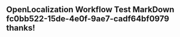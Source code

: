 <properties
ms.topic="hero-topic"
ms.test1="hero-topic"
ms.test2="test"/>


## OpenLocalization Workflow Test MarkDown fc0bb522-15de-4e0f-9ae7-cadf64bf0979 thanks!



<!--HONumber=Jul16_HO4-->


